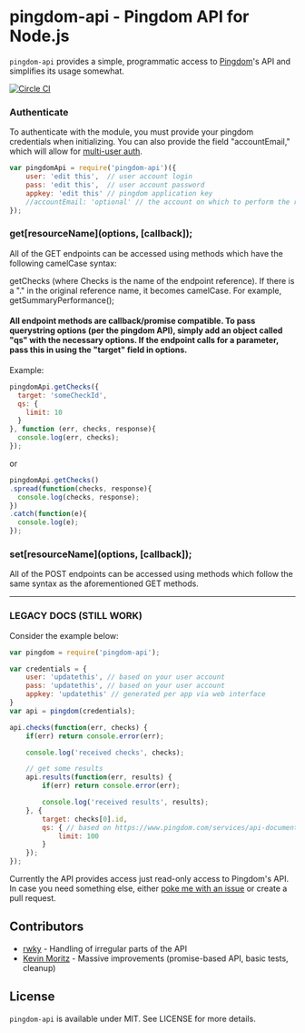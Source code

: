 # pingdom-api - Pingdom API for Node.js

`pingdom-api` provides a simple, programmatic access to [Pingdom](https://www.pingdom.com/)'s API and simplifies its usage somewhat.

[![Circle CI](https://circleci.com/gh/ecorkevin/pingdom-api.png?circle-token=45146bc20f87d2e62296655f92cffa8b12f556e6)](https://circleci.com/gh/ecorkevin/pingdom-api)

### Authenticate

To authenticate with the module, you must provide your pingdom credentials when initializing.  You can also provide the field "accountEmail," which will allow for [multi-user auth](https://www.pingdom.com/features/api/documentation/#multi-user+authentication).

```js
var pingdomApi = require('pingdom-api')({
    user: 'edit this',  // user account login
    pass: 'edit this',  // user account password
    appkey: 'edit this' // pingdom application key
    //accountEmail: 'optional' // the account on which to perform the request (optional)
});
```

### get\[resourceName\]\(options, \[callback\]\);

All of the GET endpoints can be accessed using methods which have the following camelCase syntax:

getChecks (where Checks is the name of the endpoint reference).  If there is a "." in the original reference name, it becomes camelCase.  For example, getSummaryPerformance();

#### All endpoint methods are callback/promise compatible.  To pass querystring options (per the pingdom API), simply add an object called "qs" with the necessary options.  If the endpoint calls for a parameter, pass this in using the "target" field in options.

Example:

```js
pingdomApi.getChecks({
  target: 'someCheckId',
  qs: {
    limit: 10
  }
}, function (err, checks, response){
  console.log(err, checks);
});
```
or
```js
pingdomApi.getChecks()
.spread(function(checks, response){
  console.log(checks, response); 
})
.catch(function(e){
  console.log(e);
});
```

### set\[resourceName\]\(options, \[callback\]\);

All of the POST endpoints can be accessed using methods which follow the same syntax as the aforementioned GET methods.

---
### LEGACY DOCS (STILL WORK)
Consider the example below:

```js
var pingdom = require('pingdom-api');

var credentials = {
    user: 'updatethis', // based on your user account
    pass: 'updatethis', // based on your user account
    appkey: 'updatethis' // generated per app via web interface
}
var api = pingdom(credentials);

api.checks(function(err, checks) {
    if(err) return console.error(err);

    console.log('received checks', checks);

    // get some results
    api.results(function(err, results) {
        if(err) return console.error(err);

        console.log('received results', results);
    }, {
        target: checks[0].id,
        qs: { // based on https://www.pingdom.com/services/api-documentation-rest/#ResourceResults
            limit: 100
        }
    });
});
```

Currently the API provides access just read-only access to Pingdom's API. In case you need something else, either [poke me with an issue](https://github.com/bebraw/pingdom-api/issues) or create a pull request.

## Contributors

* [rwky](https://github.com/rwky) - Handling of irregular parts of the API
* [Kevin Moritz](https://github.com/ecorkevin) - Massive improvements (promise-based API, basic tests, cleanup)

## License

`pingdom-api` is available under MIT. See LICENSE for more details.
